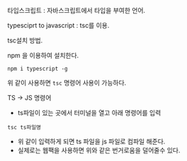 타입스크립트 : 자바스크립트에서 타입을 부여한 언어.







typesciprt to javascript : tsc를 이용.



tsc설치 방법.

npm 을 이용하여 설치한다.

`npm i typescript -g`

위 같이 사용하면 `tsc` 명령어 사용이 가능하다.

TS -> JS 명령어

* ts파일이 있는 곳에서 터미널을 열고 아래 명령어를 입력

`tsc ts파일명`

* 위 같이 입력하게 되면 ts 파일을 js 파일로 컴파일 해준다.
* 실제로는 웹팩을 사용하면 위와 같은 번거로움을 덜어줄수 있다.







